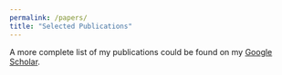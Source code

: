 ```yaml
---
permalink: /papers/
title: "Selected Publications"
---
```


A more complete list of my publications could be found on my [Google Scholar](https://scholar.google.com/citations?user=00FWAZ0AAAAJ&hl=en).